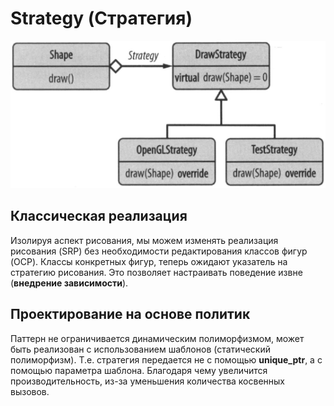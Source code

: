 # Strategy (Стратегия)

![](../../img/strategy_clasic.png)

## Классическая реализация 
Изолируя аспект рисования, мы можем изменять реализация рисования (SRP) 
без необходимости редактирования классов фигур (OCP). 
Классы конкретных фигур, теперь ожидают указатель на стратегию рисования.
Это позволяет настраивать поведение извне (**внедрение зависимости**).

## Проектирование на основе политик
Паттерн не ограничивается динамическим полиморфизмом, 
может быть реализован с использованием шаблонов (статический полиморфизм).
Т.е. стратегия передается не с помощью **unique_ptr**, а с помощью параметра шаблона.
Благодаря чему увеличится производительность, из-за уменьшения количества косвенных вызовов.

